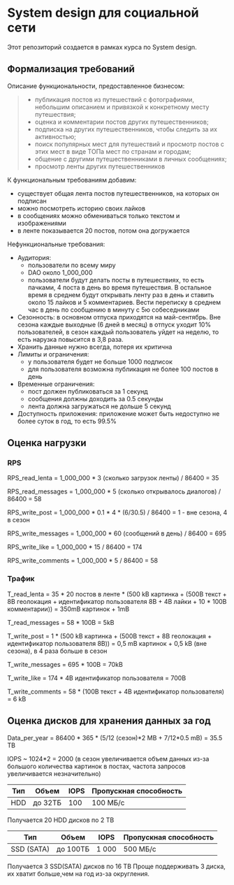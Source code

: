 # System design для социальной сети

Этот репозиторий создается в рамках курса по System design.

## Формализация требований

Описание функциональности, предоставленное бизнесом:

> - публикация постов из путешествий с фотографиями, небольшим описанием и привязкой к конкретному месту путешествия;
> - оценка и комментарии постов других путешественников;
> - подписка на других путешественников, чтобы следить за их активностью;
> - поиск популярных мест для путешествий и просмотр постов с этих мест в виде ТОПа мест по странам и городам;
> - общение с другими путешественниками в личных сообщениях;
> - просмотр ленты других путешественников

К функциональным требованиям добавим:

- существует общая лента постов путешественников, на которых он подписан
- можно посмотреть историю своих лайков
- в сообщениях можно обмениваться только текстом и изображениями
- в ленте показывается 20 постов, потом она догружается

Нефункциональные требования:

- Аудитория:
  - пользователи по всему миру
  - DAO около 1_000_000
  - пользователи будут делать посты в путешествиях, то есть пачками, 4 поста в день во время путешествия. В остальное время в среднем будут открывать ленту раз в день и ставить около 15 лайков и 5 комментариев. Вести переписку в среднем час в день по сообщению в минуту c 5ю собеседниками
- Сезонность: в основном отпуска приходятся на май-сентябрь. Вне сезона каждые выходные (6 дней в месяц) в отпуск уходит 10% пользователей, в сезон каждый пользователь уйдет на неделю, то есть нарузка повысится в 3,8 раза.
- Хранить данные нужно всегда, потеря их критична
- Лимиты и ограничения:
  - у пользователя будет не больше 1000 подписок
  - для пользователя возможна публикация не более 100 постов в день
- Временные ограничения:
  - пост должен публиковаться за 1 секунд
  - сообщения должны доходить за 0.5 секунды
  - лента должна загружаться не дольше 5 секунд
- Доступность приложения: приложение может быть недоступно не более суток в год, то есть 99.5%

## Оценка нагрузки

### RPS

RPS_read_lenta = 1_000_000 * 3 (сколько загрузок ленты) / 86400 = 35

RPS_read_messages = 1_000_000 * 5 (сколько открывалось диалогов)  / 86400 = 58

RPS_write_post = 1_000_000 * 0.1 * 4 * (6/30.5) / 86400 = 1 - вне сезона, 4 в сезон

RPS_write_messages = 1_000_000 * 60 (сообщений в день) / 86400 =  695

RPS_write_like = 1_000_000 * 15 / 86400 = 174

RPS_write_comments = 1_000_000 * 5 / 86400 =  58

### Трафик

T_read_lenta = 35 * 20 постов в ленте * (500 kB картинка + (500B текст + 8B геолокация + идентификатор пользователя 8B + 4B лайки + 10 * 100B комментарии)) = 350mB картинок + 1mB

T_read_messages = 58 * 100B = 5kB

T_write_post = 1 * (500 kB картинка + (500B текст + 8B геолокация + идентификатор пользователя 8B)) = 0,5 mB картинок + 0,5 kB (вне сезона), в 4 раза больше в сезон

T_write_messages =  695 * 100B = 70kB

T_write_like = 174 * 4B идентификатор пользователя = 700B

T_write_comments =  58 * (100B текст + 4B идентификатор пользователя) = 6 kB

## Оценка дисков для хранения данных за год

Data_per_year = 86400 * 365 * (5/12 (сезон)*2 MB + 7/12\*0.5 mB) = 35.5 TB

IOPS ~ 1024*2 = 2000 (в сезон увеличивается объем данных из-за большого количества картинок в постах, частота запросов увеличивается незначительно)

| Тип  | Объем   | IOPS | Пропускная способность |
| ---- | ------- | ---- | ---------------------- |
| HDD  | до 32ТБ | 100  | 100 МБ/с               |

Получается 20 HDD дисков по 2 TB

| Тип        | Объем    | IOPS  | Пропускная способность |
| ---------- | -------- | ----- | ---------------------- |
| SSD (SATA) | до 100ТБ | 1 000 | 500 МБ/с               |

Получается 3 SSD(SATA) дисков по 16 TB
Проще поддерживать 3 диска, их хватит больше,чем на год из-за округления.

